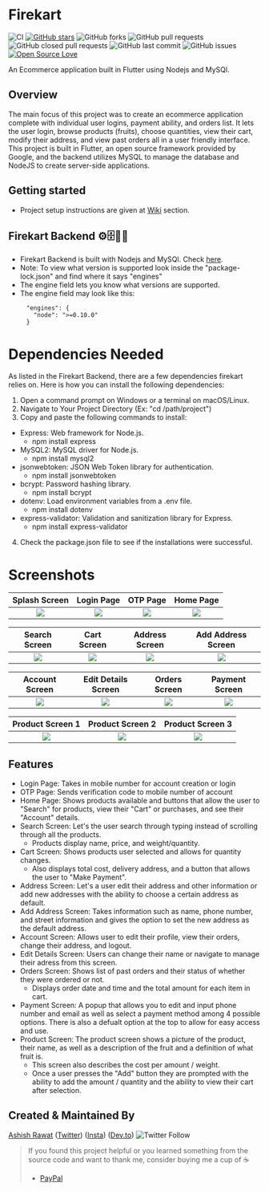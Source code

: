 # Firekart

![CI](https://github.com/ashishrawat2911/firekart/workflows/Ecomm/badge.svg)
[![GitHub stars](https://img.shields.io/github/stars/ashishrawat2911/firekart?style=social)](https://github.com/ashishrawat2911/firekart) ![GitHub forks](https://img.shields.io/github/forks/ashishrawat2911/firekart?style=social)
![GitHub pull requests](https://img.shields.io/github/issues-pr/ashishrawat2911/firekart) ![GitHub closed pull requests](https://img.shields.io/github/issues-pr-closed/ashishrawat2911/firekart) ![GitHub last commit](https://img.shields.io/github/last-commit/ashishrawat2911/firekart)  ![GitHub issues](https://img.shields.io/github/issues-raw/ashishrawat2911/firekart) [![Open Source Love](https://badges.frapsoft.com/os/v2/open-source.svg?v=103)](https://github.com/ashishrawat2911/firekart)

An Ecommerce application built in Flutter using Nodejs and MySQl.

## Overview
The main focus of this project was to create an ecommerce application complete with individual user logins, payment ability, and orders list. It lets the user login, browse products (fruits), choose quantities, view their cart, modify their address, and view past orders all in a user friendly interface.
This project is built in Flutter, an open source framework provided by Google, and the backend utilizes MySQL to manage the database and NodeJS to create server-side applications.

## Getting started

* Project setup instructions are given at [Wiki](https://github.com/ashishrawat2911/firekart/wiki/Gettings-Started)
  section.

## Firekart Backend  ⚙️🗄️👨‍💻

* Firekart Backend is built with Nodejs and MySQl. Check [here](https://github.com/ashishrawat2911/firekart-backend).
* Note: To view what version is supported look inside the "package-lock.json" and find where it says "engines"
* The engine field lets you know what versions are supported.
* The engine field may look like this:
 ```
      "engines": {
        "node": ">=0.10.0"
      }
  ```
# Dependencies Needed
As listed in the Firekart Backend, there are a few dependencies firekart relies on. Here is how you can install the following dependencies:
1) Open a command prompt on Windows or a terminal on macOS/Linux.
2) Navigate to Your Project Directory (Ex: "cd /path/project")
3) Copy and paste the following commands to install:
  - Express: Web framework for Node.js.
    - npm install express
  - MySQL2: MySQL driver for Node.js.
    - npm install mysql2
  - jsonwebtoken: JSON Web Token library for authentication.
    - npm install jsonwebtoken
  - bcrypt: Password hashing library.
    - npm install bcrypt
  - dotenv: Load environment variables from a .env file.
    - npm install dotenv
  - express-validator: Validation and sanitization library for Express.
    - npm install express-validator
4) Check the package.json file to see if the installations were successful.


# Screenshots

Splash Screen              |  Login Page               | OTP Page               |  Home Page
:-------------------------:|:-------------------------:|:-------------------------:|:-------------------------:
![](screenshot/splash_screen.png)|![](screenshot/login_screen.png)|![](screenshot/otp_screen.png)|![](screenshot/home_page.png)|

Search Screen        |  Cart Screen       |   Address Screen               |  Add Address Screen
:-------------------------:|:-------------------------:|:-------------------------:|:-------------------------:
![](screenshot/search_screen.png)|![](screenshot/cart_screen.png)|![](screenshot/address_screen.png)|![](screenshot/add_address_sceen.png)|

Account Screen                  | Edit Details Screen       |   Orders Screen      |     Payment Screen
:-------------------------:|:-------------------------:|:-------------------------:|:-------------------------:
![](screenshot/account_screen.png)|![](screenshot/edit_details_screen.png)|![](screenshot/orders_screen.png)|![](screenshot/payment_screen.png)|

Product Screen 1          |  Product Screen 2              |  Product Screen 3              
:---------------------------------:|:-------------------------:|:-------------------------:
![](screenshot/product_page1.png) |![](screenshot/product_page2.png)|![](screenshot/product_page3.png)

## Features
- Login Page: Takes in mobile number for account creation or login
- OTP Page: Sends verification code to mobile number of account
- Home Page: Shows products available and buttons that allow the user to "Search" for products, view their "Cart" or purchases, and see their "Account" details.
- Search Screen: Let's the user search through typing instead of scrolling through all the products.
    - Products display name, price, and weight/quantity.
- Cart Screen: Shows products user selected and allows for quantity changes.
    - Also displays total cost, delivery address, and a button that allows the user to "Make Payment".
- Address Screen: Let's a user edit their address and other information or add new addresses with the ability to choose a certain address as default.
- Add Address Screen: Takes information such as name, phone number, and street information and gives the option to set the new address as the default address.
- Account Screen: Allows user to edit their profile, view their orders, change their address, and logout.
- Edit Details Screen: Users can change their name or navigate to manage their adress from this screen.
- Orders Screen: Shows list of past orders and their status of whether they were ordered or not.
    - Displays order date and time and the total amount for each item in cart.
- Payment Screen: A popup that allows you to edit and input phone number and email as well as select a payment method among 4 possible options. There is also a defualt option at the top to allow for easy access and use.
- Product Screen: The product screen shows a picture of the product, their name, as well as a description of the fruit and a definition of what fruit is.
    - This screen also describes the cost per amount / weight.
    - Once a user presses the "Add" button they are prompted with the ability to add the amount / quantity and the ability to view their cart after selection.

## Created & Maintained By

[Ashish Rawat](https://ashishrawat.dev) ([Twitter](https://www.twitter.com/ashishrawat2911))  ([Insta](https://www.instagram.com/ashishrawat2911)) ([Dev.to](https://dev.to/ashishrawat2911))
![Twitter Follow](https://img.shields.io/twitter/follow/ashishrawat2911?style=social)

> If you found this project helpful or you learned something from the source code and want to thank me, consider buying
> me a cup of :coffee:
>
> * [PayPal](https://paypal.me/ashishrawat2911/)
